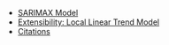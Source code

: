 -   [SARIMAX Model](#sarimax-model)
-   [Extensibility: Local Linear Trend
    Model](#extensibility-local-linear-trend-model)
-   [Citations](#citations)

